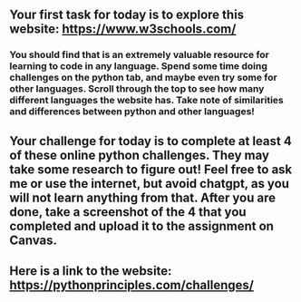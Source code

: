 ## Your first task for today is to explore this website: https://www.w3schools.com/ 
### You should find that is an extremely valuable resource for learning to code in any language. Spend some time doing challenges on the python tab, and maybe even try some for other languages. Scroll through the top to see how many different languages the website has. Take note of similarities and differences between python and other languages!

## Your challenge for today is to complete at least 4 of these online python challenges. They may take some research to figure out! Feel free to ask me or use the internet, but avoid chatgpt, as you will not learn anything from that. After you are done, take a screenshot of the 4 that you completed and upload it to the assignment on Canvas. 

## Here is a link to the website: https://pythonprinciples.com/challenges/ 
